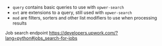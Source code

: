 - `query` contains basic queries to use with `opwer-search`
- `ext` are extensions to a query, still used with `opwer-search`
- `mod` are filters, sorters and other list modifiers to use when
  processing results

Job search endpoint
https://developers.upwork.com/?lang=python#jobs_search-for-jobs
